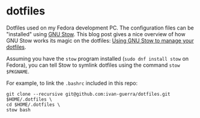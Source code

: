 # dotfiles

Dotfiles used on my Fedora development PC. The configuration files can be
"installed" using [GNU Stow](https://www.gnu.org/software/stow/). This blog
post gives a nice overview of how GNU Stow works its magic on the dotfiles:
[Using GNU Stow to manage your dotfiles](https://brandon.invergo.net/news/2012-05-26-using-gnu-stow-to-manage-your-dotfiles.html).

Assuming you have the `stow` program installed (`sudo dnf install stow` on
Fedora), you can tell Stow to symlink dotfiles using the command
`stow $PKGNAME`.

For example, to link the `.bashrc` included in this repo:

```
git clone --recursive git@github.com:ivan-guerra/dotfiles.git $HOME/.dotfiles \
cd $HOME/.dotfiles \
stow bash
```
